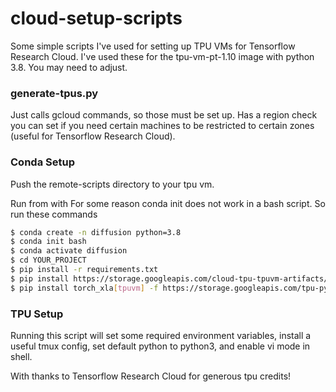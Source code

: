 # cloud-setup-scripts
Some simple scripts I've used for setting up TPU VMs for Tensorflow Research Cloud. I've used these for the tpu-vm-pt-1.10 image with python 3.8. You may need to adjust.


### generate-tpus.py 

Just calls gcloud commands, so those must be set up. Has a region check you can set if you need certain machines to be restricted to certain zones (useful for Tensorflow Research Cloud). 

### Conda Setup

Push the remote-scripts directory to your tpu vm.

Run from with
For some reason conda init does not work in a bash script. So run these commands

```sh
$ conda create -n diffusion python=3.8
$ conda init bash
$ conda activate diffusion
$ cd YOUR_PROJECT
$ pip install -r requirements.txt
$ pip install https://storage.googleapis.com/cloud-tpu-tpuvm-artifacts/wheels/libtpu-nightly/libtpu_nightly-0.1.dev20211015-py3-none-any.whl
$ pip install torch_xla[tpuvm] -f https://storage.googleapis.com/tpu-pytorch/wheels/tpuvm/torch_xla-1.10-cp38-cp38-linux_x86_64.whl
```

### TPU Setup

Running this script will set some required environment variables, install a useful tmux config, set default python to python3, and enable vi mode in shell.


With thanks to Tensorflow Research Cloud for generous tpu credits!


